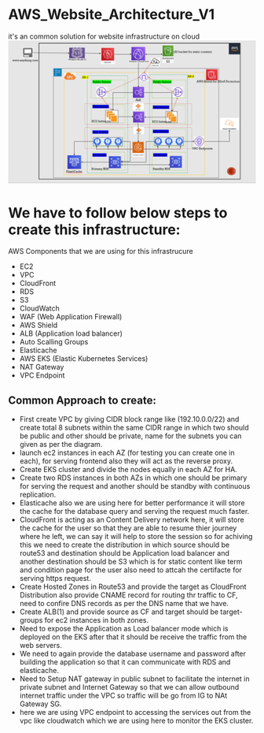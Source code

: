 # AWS_Website_Architecture_V1
it's an common solution for website infrastructure on cloud
![Complete Architecture for an Website](https://github.com/Rojha-git/AWS_Website_Architecture_V1/blob/main/Website_infra.PNG)

# We have to follow below steps to create this infrastructure:
AWS Components that we are using for this infrastrucure
- EC2
- VPC
- CloudFront
- RDS
- S3
- CloudWatch
- WAF (Web Application Firewall)
- AWS Shield
- ALB (Application load balancer)
- Auto Scalling Groups
- Elasticache
- AWS EKS (Elastic Kubernetes Services)
- NAT Gateway
- VPC Endpoint

## Common Approach to create:

- First create VPC by giving CIDR block range like (192.10.0.0/22) and create total 8 subnets within the same CIDR range in which two should be public and other should be private, name for the subnets you can given as per the diagram.
- launch ec2 instances in each AZ (for testing you can create one in each), for serving frontend also they will act as the reverse proxy.
- Create EKS cluster and divide the nodes equally in each AZ for HA.
- Create two RDS instances in both AZs in which one should be primary for serving the request and another should be standby with continuous replication.
- Elasticache also we are using here for better performance it will store the cache for the database query and serving the request much faster.
- CloudFront is acting as an Content Delivery network here, it will store the cache for the user so that they are able to resume thier journey where he left, we can say it will help to store the session so for achiving this we need to create the distribution in which source should be route53 and destination should be Application load balancer and another destination should be S3 which is for static content like term and condition page for the user also need to attcah the certifacte for serving https request.    
- Create Hosted Zones in Route53 and provide the target as CloudFront Distribution also provide CNAME record for routing thr traffic to CF, need to confire DNS records as per the DNS name that we have.
- Create ALB(1) and provide source as CF and target should be target-groups for ec2 instances in both zones.
- Need to expose the Application as Load balancer mode which is deployed on the EKS after that it should be receive the traffic from the web servers.
- We need to again provide the database username and password after building the application so that it can communicate with RDS and elasticache.
- Need to Setup NAT gateway in public subnet to facilitate the internet in private subnet and Internet Gateway so that we can allow outbound internet traffic under the VPC so traffic will be go from IG to NAt Gateway SG.
- here we are using VPC endpoint to accessing the services out from the vpc like cloudwatch which we are using here to monitor the EKS cluster.
